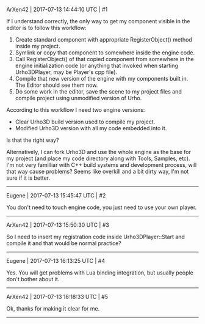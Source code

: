 ArXen42 | 2017-07-13 14:44:10 UTC | #1

If I understand correctly, the only way to get my component visible in the editor is to follow this workflow:

1. Create standard component with appropriate RegisterObject() method inside my project.
2. Symlink or copy that component to somewhere inside the engine code.
3. Call RegisterObject() of that copied component from somewhere in the engine initialization code (or anything that invoked when starting Urho3DPlayer, may be Player's cpp file).
4. Compile that new version of the engine with my components built in. The Editor should see them now.
5. Do some work in the editor, save the scene to my project files and compile project using unmodified version of Urho.

According to this workflow I need two engine versions:

* Clear Urho3D build version used to compile my project.
* Modified Urho3D version with all my code embedded into it.

Is that the right way?

Alternatively, I can fork Urho3D and use the whole engine as the base for my project (and place my code directory along with Tools, Samples, etc). I'm not very familliar with C++ build systems and development process, will that way cause problems? Seems like overkill and a bit dirty way, I'm not sure if it is better.

-------------------------

Eugene | 2017-07-13 15:45:47 UTC | #2

You don't need to touch engine code, you just need to use your own player.

-------------------------

ArXen42 | 2017-07-13 15:50:30 UTC | #3

So I need to insert my registration code inside Urho3DPlayer::Start and compile it and that would be normal practice?

-------------------------

Eugene | 2017-07-13 16:13:25 UTC | #4

Yes.
You will get problems with Lua binding integration, but usually people don't bother about it.

-------------------------

ArXen42 | 2017-07-13 16:18:33 UTC | #5

Ok, thanks for making it clear for me.

-------------------------


